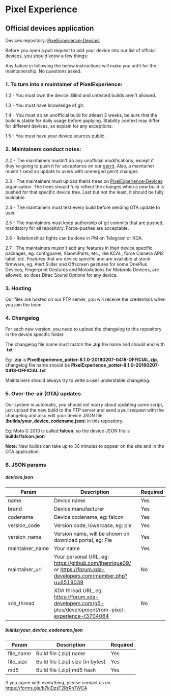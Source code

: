 # Pixel Experience
## Official devices application

Devices repository: [PixelExperience-Devices](https://github.com/PixelExperience-Devices)

Before you open a pull request to add your device into our list of official devices, you should know a few things:

Any failure in following the below instructions will make you unfit for the maintainership. No questions asked.

### 1. To turn into a maintainer of PixelExperience:

1.2 - You must own the device. Blind and untested builds aren't allowed.

1.3 - You must have knowledge of git.

1.4 - You must do an unofficial build for atleast 2 weeks,  be sure that the build is stable for daily usage before applying. Stability context may differ for different devices, so explain for any exceptions.

1.5 - You must have your device sources public.

### 2. Maintainers conduct notes:

2.2 - The maintainers mustn't do any unofficial modifications, except if they're going to push it for acceptance on our [gerrit](https://gerrit.pixelexperience.org).
Also, a maintainer mustn't send an update to users with unmerged gerrit changes.

2.3 - The maintainers must upload theirs trees on [PixelExperience-Devices](https://github.com/PixelExperience-Devices) organisation. The trees should fully reflect the changes when a new build is pushed for that specific device tree. Last but not the least, it should be fully buildable.

2.4 - The maintainers must test every build before sending OTA update to user.

2.5 - The maintainers must keep authorship of git commits that are pushed, mandatory for all repository. Force-pushes are acceptable.

2.6 - Relationships fights can be done in PM on Telegram or XDA.

2.7 - The maintainers mustn't add any features in their device specific packages, eg. configpanel, XiaomiParts, etc., like KCAL, force Camera API2 label, etc. Features that are device specific and are available at stock firmware, eg. Alert Slider and Offscreen gestures for some OnePlus Devices, Fingerprint Gestures and MotoActions for Motorola Devices, are allowed, so does Dirac Sound Options for any device.

### 3. Hosting

Our files are hosted on our FTP server, you will receive the credentials when you join the team.

### 4. Changelog
For each new version, you need to upload the changelog to this repository in the device specific folder.

The changelog file name must match the **.zip** file name and should end with **.txt**

Eg: **.zip** is **PixelExperience_potter-8.1.0-20180207-0418-OFFICIAL.zip**, changelog file name should be **PixelExperience_potter-8.1.0-20180207-0418-OFFICIAL.txt**

Maintainers should always try to write a user understable changelog.

### 5. Over-the-air (OTA) updates
Our system is automatic, you should not worry about updating some script, just upload the new build to the FTP server and send a pull request with the changelog and also edit your device JSON file (**builds/your_device_codename.json**) in this repository.

Eg: Moto G 2013 is called **falcon**, so the device JSON file is **builds/falcon.json**

**Note:** New builds can take up to 30 minutes to appear on the site and in the OTA application.

### 6. JSON params

##### devices.json
| Param | Description | Required |
|--|--|--|
| name | Device name | Yes |
| brand | Device manufacturer | Yes |
| codename | Device codename, eg: falcon | Yes |
| version_code | Version code, lowercase, eg: pie | Yes |
| version_name | Version name, will be shown on download portal, eg: Pie | Yes |
| maintainer_name | Your name | Yes |
| maintainer_url | Your personal URL, eg: https://github.com/jhenrique09/ or https://forum.xda-developers.com/member.php?u=6519039 | No  |
| xda_thread | XDA thread URL, eg: https://forum.xda-developers.com/g5-plus/development/rom-pixel-experience-t3704064 | No |

##### builds/your_device_codename.json
| Param | Description | Required |
|--|--|--|
| file_name | Build file (.zip) name | Yes |
| file_size | Build file (.zip) size (in bytes) | Yes |
| md5 | Build file (.zip) md5 hash | Yes |

If you agree with everything, please contact us on https://forms.gle/b7kjDzsT2RrRh7WCA
